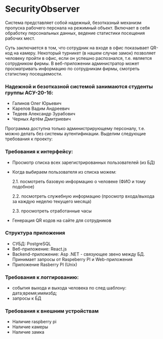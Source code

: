 # SecurityObserver

Система представляет собой надежный, безотказный механизм пропуска рабочего перснала на режимный объект. Включает в себя обработку персональных данных, ведение статистики посещения рабочих мест.

Суть заключается в том, что сотрудник на входе в офис показывает QR-код на камеру. Некоторый турникет (в нашем случае замок) позволяет человеку пройти в офис, если он успешно распознался, т.е. является сотрудником фирмы. В веб-приложении администратор может просматривать информацию по сотрудникам фирмы, смотреть статистику посещаемости.

### Надежной и безотказной системой занимаются студенты группы АСУ-20-1б:

- Галинов Олег Юрьевич
- Карелов Вадим Андреевич 
- Тедеев Александр Зурабович
- Черных Артём Дмитриевич

Программа доступна только администрирующему персоналу, т.е. можно делать без системы аутентификации. Выделим следующие требования к проекту:
### Требования к интерфейсу:

- Просмотр списка всех зарегистрированных пользователей (из БД)
- Когда выбираем пользователя из списка можем:


    2.1. посмотреть базовую информацию о человеке (ФИО и тому подобное)

    2.2. посмотреть служебную информацию (просмотр входа/выхода за каждую неделю текущего месяца)

    2.3. просмотреть отработанные часы

- Генерация QR кодов на сайте для сотрудников

### Структура приложения

- СУБД: PostgreSQL
- Веб-приложение: React.js
- Backend-приложение: Asp .NET - связующее звено между БД. Принимает запросы от Raspeberry PI и Web-приложения
- Приложение Rasberry PI (Unix)

### Требования к логгированию:

- события выхода и выхода человека по след шаблону: дата;время;имяизбд;
- запросы к БД

### Требования к внешним устройствам
- Наличие raspberry pi
- Наличие камеры
- Наличие замка